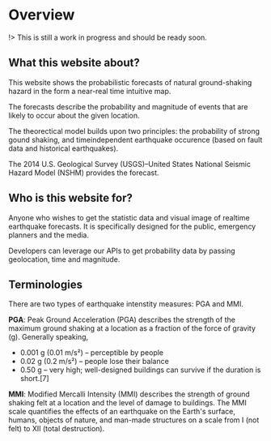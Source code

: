 
# Overview 

!> This is still a work in progress and should be ready soon.



## What this website about?

This website shows the probabilistic forecasts of natural ground-shaking hazard in the form a near-real time intuitive map. 

The forecasts describe the probability and magnitude of events that are likely to occur about the given location. 

The theorectical model builds upon two principles: the probability of strong gound shaking, and timeindependent earthquake occurence (based on fault data and historical earthquakes).

The 2014 U.S. Geological Survey (USGS)–United States National Seismic Hazard Model (NSHM) provides the forecast.

## Who is this website for?
Anyone who wishes to get the statistic data and visual image of realtime earthquake forecasts. It is specifically designed for the public, emergency planners and the media.

Developers can leverage our APIs to get probability data by passing geolocation, time and magnitude.

## Terminologies

There are two types of earthquake intenstity measures: PGA and MMI.

**PGA**: Peak Ground Acceleration (PGA) describes the strength of the
maximum ground shaking at a location as a fraction of the force of
gravity (g). 
Generally speaking,
* 0.001 g (0.01 m/s²) – perceptible by people
* 0.02  g (0.2  m/s²) – people lose their balance
* 0.50  g – very high; well-designed buildings can survive if the duration is short.[7]

**MMI**: Modified Mercalli Intensity (MMI) describes the strength of
ground shaking felt at a location and the level of damage to buildings.
The MMI scale quantifies the effects of an earthquake on the Earth's surface, humans, objects of nature, and man-made structures on a scale from I (not felt) to XII (total destruction).